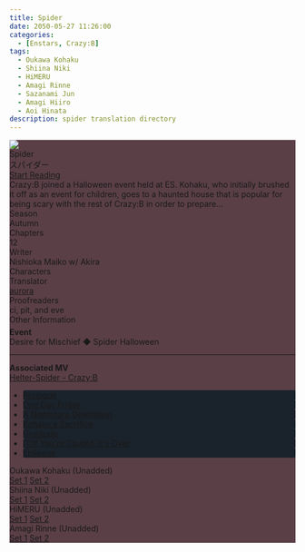 ```yaml
---
title: Spider
date: 2050-05-27 11:26:00
categories:
  - [Enstars, Crazy:B]
tags:
  - Oukawa Kohaku
  - Shiina Niki
  - HiMERU
  - Amagi Rinne
  - Sazanami Jun
  - Amagi Hiiro
  - Aoi Hinata
description: spider translation directory
---
```


<style>
    .chapter-area li {
      background-color: #1a222b;
      border-radius: 3px;
      transition: background-color 0.2s;
    }
    .chapters li #none {
      background: none;
      color: var(--link);
    }
    .chapter-area li:hover {
      background-color: #374a5d;
    }
    .mt-label {
      margin: 5px;
    }
    .article-entry a {
      margin: 2px;
    }
    [character] {
      --dark-mode: hsl(var(--hue), 30%, 30%);
      display: flex;
    }
    [character]::before {
      position: absolute;
      margin-left: 75px;
    }
    [character] p {
      max-width: calc(100% - 75px);
      margin-left: 75px;
      color: inherit;
    }
    :root[theme='dark'] [character] p {
      background: var(--dark-mode);
    }
    :root[theme='dark'] [character] p .thought {
      color: #9f9fff;
    }
    :root[theme='light'] [character] p {
      background: var(--light-mode);
    }
    [character] p:first-child {
      margin-top: 20px;
      border-top-left-radius: 0px;
    }
    [character] p:first-child::before {
      position: absolute;
      left: 0;
    }
    [character]::after {
      display: none;
      left: 65px;
      top: 37px;
    }
    .msr-narration {
      display: flex;
      align-items: center;
      margin: 20px 0px;
      gap: 5px;
    }
    .msr-narration::before {
      content: "";
      display: inline-block;
      background: var(--article-text);
      height: 1px;
      width: 15%;
    }
    .msr-narration p {
      margin: 0;
    }
    @media (max-width: 650px) {
    [character] p {
        margin:0 0 .4em 65px;
        padding: .72em;
        margin-left: 55px !important;
    }
    [character]::before,[character][hidden]::before,[character][unknown]::before {
        margin-left: 70px;
        margin-left: 55px !important;
    }
}    
  </style>

<div class="preview-wrapper reverse" style="--storyColor: #hex;--storyColor-rgb: r,g,b;--storyColor-h: hue;--storyColor-s: saturation%;--storyColor-l: lightness%;">
  <div class="grid-wrapper">
      <div class="preview-background" style="background-image: url('https://res.cloudinary.com/djq41tb84/image/upload/v1709338878/ASSETS%20ALWAYS%20USE%20THIS/KOHAKU/FULL%20BLOOMED/xjcqgg0he6lf6junus04.png')"></div>
      <div class="preview-box" style="background: calc(var(--card-background) + 2%)">
          <div class="title-area">
              <div class="title-area__title">Spider</div>
              <div class="title-area__subtitle">スパイダー</div>
              <div class="title-area__start"><a href="/2050/05/27/spider-direc/">Start Reading</a></div>
          </div>
          <div class="info-area">
              <div class="synopsis" style="width: 90%;">
              Crazy:B joined a Halloween event held at ES. Kohaku, who initially brushed it off as an event for children, goes to a haunted house that is popular for being scary with the rest of Crazy:B in order to prepare…
                <!-- SYNOPSIS GOES HERE -->
              </div>
              <div class="info">
                  <div class="info-item season">
                      <div class="label">
                          Season
                      </div>
                      <div class="value">
                      Autumn
                        <!-- STORY SEASON -->
                      </div>
                  </div>
                  <div class="info-item chapters">
                      <div class="label">
                          Chapters
                      </div>
                      <div class="value">
                      12
                          <!-- NUMBER OF CHAPTERS -->
                      </div>
                  </div>
                  <div class="info-item writer">
                      <div class="label">
                          Writer
                      </div>
                      <div class="value">
                      Nishioka Maiko
                        <!-- STORY WRITER NAME -->
                      </div>
                  </div>
                  <div class="info-item characters">
                      <div class="label">
                          Characters
                      </div>
                      <div class="value">
                      <a href="/tags/Oukawa-Kohaku/" character="Kohaku" title="Kohaku"></a>
                      <a href="/tags/Shiina-Niki/" character="Niki" title="Niki"></a>
                      <a href="/tags/Amagi-Rinne/" character="Rinne" title="Rinne"></a>
                      <a href="/tags/HiMERU/" character="HiMERU" title="HiMERU"></a>
                      <a href="/tags/Amagi-Hiiro/" character="Hiiro" title="Hiiro"></a>
                      <a href="/tags/Aoi-Hinata/" character="Hinata" title="Hinata"></a>
                      <a href="/tags/Sazanami-Jun/" character="Jun" title="Jun"></a>
                        <!-- 
                          <a href="/tags/[CHARACTER_LAST_NAME]-[CHARACTER_FIRST_NAME]/" character="[CHARACTER_FIRST_AME]" title="[CHARACTER_FIRST_NAME]"></a>
                         -->
                         <!-- COPY AND PASTE THE ABOVE FOR EACH CHARACTER THAT APPEARS IN THE STORY -->
                      </div>
                  </div>
                  <div class="info-item tl">
                      <div class="label">
                          Translator
                      </div>
                      <div class="value">
                          <a href="https://twitter.com/azurecrystalz">aurora</a>
                      </div>
                  </div>
                  <div class="info-item pr">
                      <div class="label">
                          Proofreaders
                      </div>
                      <div class="value">
                      <!-- 
                          PROOFREADER LIST (IF ANY) -->
                      </div>
                  </div>
              </div>
          </div>
      </div>
  </div>
</div>

<!-- more -->

<style>
  .preview-wrapper {
    /* in case jquery doesn't work */
    display: none;
  }

  .extra {
    grid-column-start: 1;
    grid-column-end: span end;
  }

  .extra hr {
    border: none;
    border-top: 1px solid var(--article-text);
  }

  .value .label {
    font-weight: bold;
  }

  @media (max-width: 567px) {

    /* for NexT Mashiro: makes padding smaller on mobile */
    .post-block {
      padding: 5px 10px 8px !important;
    }
  }
</style>

<div class="story-wrapper mobile-reverse" style="--storyColor: #ec8dab;--storyColor-rgb: 236,141,171;--storyColor-h: 341.1;--storyColor-s: 71.4%;--storyColor-l: 73.9%;">
  <div class="grid-wrapper">
      <div class="story-background"
      style="background-image: url('https://res.cloudinary.com/djq41tb84/image/upload/v1709338878/ASSETS%20ALWAYS%20USE%20THIS/KOHAKU/FULL%20BLOOMED/xjcqgg0he6lf6junus04.png')">
    </div>
    <div class="story-box" style="background: #5A3F47">
      <div class="story-cover">
        <div><img src="https://res.cloudinary.com/djq41tb84/image/upload/v1709338916/ASSETS%20ALWAYS%20USE%20THIS/KOHAKU/BORDERLESS%20UNBL/ugnzqn3pu7h4ywftu5wy.png">
        </div>
      </div>
      <div class="title-area">
        <div class="title-area__title">Spider</div>
        <div class="title-area__subtitle">スパイダー</div>
        <div class="title-area__start">
          <a href="#1">Start Reading</a>
        </div>
      </div>
      <div class="info-area">
        <div class="synopsis">
          Crazy:B joined a Halloween event held at ES. Kohaku, who initially brushed it off as an event for children, goes to a haunted house that is popular for being scary with the rest of Crazy:B in order to prepare…
          <!-- SYNOPSIS HERE -->
        </div>
        <div class="info">
          <div class="info-item season">
            <div class="label">
              Season
            </div>
            <div class="value">
              Autumn
              <!-- SEASON -->
            </div>
          </div>
          <div class="info-item chapters">
            <div class="label">
              Chapters
            </div>
            <div class="value">
            12
              <!-- CHAPTERS -->
            </div>
          </div>
          <div class="info-item writer">
            <div class="label">
              Writer
            </div>
            <div class="value">
            Nishioka Maiko w/ Akira
              <!-- WRITERS-->
            </div>
          </div>
          <div class="info-item characters">
            <div class="label">
                  Characters
            </div>
            <div class="value">
              <a href="/tags/Oukawa-Kohaku/" character="Kohaku" title="Kohaku"></a>
              <a href="/tags/Shiina-Niki/" character="Niki" title="Niki"></a>
              <a href="/tags/Amagi-Rinne/" character="Rinne" title="Rinne"></a>
              <a href="/tags/HiMERU/" character="HiMERU" title="HiMERU"></a>
              <a href="/tags/Amagi-Hiiro/" character="Hiiro" title="Hiiro"></a>
              <a href="/tags/Aoi-Hinata/" character="Hinata" title="Hinata"></a>
              <a href="/tags/Sazanami-Jun/" character="Jun" title="Jun"></a>
                <!-- 
                  <a href="/tags/[CHARACTER_LAST_NAME]-[CHARACTER_FIRST_NAME]/" character="[CHARACTER_FIRST_AME]" title="[CHARACTER_FIRST_NAME]"></a> -->
                  <!-- COPY AND PASTE THE ABOVE FOR EACH CHARACTER THAT APPEARS IN THE STORY -->
            </div>
          </div>
          <div class="info-item tl">
              <div class="label">
                  Translator
              </div>
              <div class="value">
                  <a href="https://twitter.com/azurecrystalz">aurora</a>
              </div>
          </div>
          <div class="info-item pr">
            <div class="label">
                Proofreaders
            </div>
            <div class="value">
              ci, pit, and eve
                <!-- PROOFREADER LIST (IF ANY) -->
            </div>
          </div>
        </div>
        <div class="info-item extra">
          <div class="label" style="margin-bottom: 5px;">Other Information</div>
          <div class="value">
            <div class="label">
              Event
            </div>
            <div class="value">
              Desire for Mischief ◆ Spider Halloween
            </div>
            <hr />
            <div class="label">
              Associated MV
            </div>
            <div class="value">
              <a href link="https://www.youtube.com/watch?v=9MBtz70jQdc&ab_channel=%E3%81%82%E3%82%93%E3%82%B9%E3%82%BF%E3%83%81%E3%83%A3%E3%83%B3%E3%83%8D%E3%83%AB">Helter-Spider - Crazy:B</a>
            </div>
          </div>
        </div>
      </div>
      <div class="chapter-area">
        <div class="chapters">
          <ul>
            <li>
              <a href="/2023/05/27/spider-prologue/" id="none">Prologue</a>
            </li>
            <li>
              <a href="/2023/06/01/one-day-friday/" id="none">One Day Friday</a>
            </li>
            <li>
              <a href="/2023/06/01/a-nightmare-downtown/" id="none">A Nightmare Downtown</a>
            </li>
            <li>
              <a href="/2023/06/01/kohakus-sacrifice/" id="none">Kohaku's Sacrifice</a>
            </li>
            <li>
              <a href="/2023/06/01/gratitude/" id="none">Gratitude</a>
            </li>
            <li>
              <a href="/2023/06/01/if-youre-caught/" id="none">IT/If You're Caught, It's Over</a>
            </li>
            <li>
              <a href="/2023/06/01/spider-epilogue/" id="none">Epilogue</a>
            </li>
          </ul>
        </div>
        <!--- og drop down minitalk here --->
        <div class="mini-talks">
          <div class="mini-talk">
            <div class="mt-header">Oukawa Kohaku (Unadded)</div>
            <div class="mt-content">
              <div class="item">
                <a href="#">Set 1</a>
                <a href="#">Set 2</a>
              </div>
            </div>
            <div class="mt-header">Shiina Niki (Unadded)</div>
            <div class="mt-content">
              <div class="item">
                <a href="#">Set 1</a>
                <a href="#">Set 2</a>
              </div>
            </div>
            <div class="mt-header">HiMERU (Unadded)</div>
            <div class="mt-content">
              <div class="item">
                <a href="#">Set 1</a>
                <a href="#">Set 2</a>
              </div>
            </div>
            <div class="mt-header">Amagi Rinne (Unadded)</div>
            <div class="mt-content">
              <div class="item">
                <a href="#">Set 1</a>
                <a href="#">Set 2</a>
              </div>
            </div>
          </div>
        </div>
<!---og minitalk edns here --->
      </div>
    </div>

<!-- more -->

<div style="margin-top: 3%">
  <!-- CONTENT GOES HERE -->

  <!-- 
  SPEECH BUBBLE FORMAT: 
  {% bubble [CHARACTER_FIRST_NAME] [ATTRIBUTE(optional)]}
    DIALOGUE TEXT HERE

    ADD A LINE SPACE FOR A NEW LINE

    <th>EMBED THOUGHT DIALOGUE WITH THESE TAGS</th>
  {% endbubble %}
  -->

  </div>
